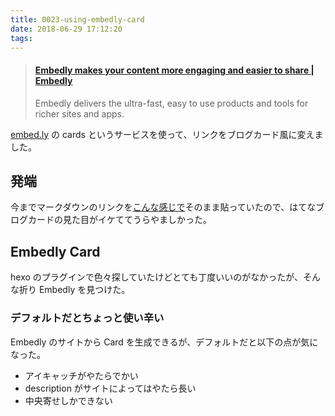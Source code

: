 ```yaml
---
title: 0023-using-embedly-card
date: 2018-06-29 17:12:20
tags:
---
```


<blockquote class="embedly-card" data-card-controls="0"><h4><a href="https://embed.ly/">Embedly makes your content more engaging and easier to share | Embedly</a></h4><p>Embedly delivers the ultra-fast, easy to use products and tools for richer sites and apps.</p></blockquote>

[embed.ly](https://embed.ly/) の cards というサービスを使って、リンクをブログカード風に変えました。

<!-- more -->

## 発端

今までマークダウンのリンクを[こんな感じで](https://t-kojima.github.io/)そのまま貼っていたので、はてなブログカードの見た目がイケててうらやましかった。

## Embedly Card

hexo のプラグインで色々探していたけどとても丁度いいのがなかったが、そんな折り Embedly を見つけた。

<a href="https://nelog.jp/embedly" class="embedly-card" data-card-image="0" data-card-controls="0" data-card-align="left"></a>

### デフォルトだとちょっと使い辛い

Embedly のサイトから Card を生成できるが、デフォルトだと以下の点が気になった。

- アイキャッチがやたらでかい
- description がサイトによってはやたら長い
- 中央寄せしかできない

